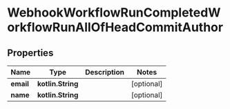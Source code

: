 
# WebhookWorkflowRunCompletedWorkflowRunAllOfHeadCommitAuthor

## Properties
Name | Type | Description | Notes
------------ | ------------- | ------------- | -------------
**email** | **kotlin.String** |  |  [optional]
**name** | **kotlin.String** |  |  [optional]



